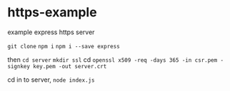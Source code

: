 # https-example

example express https server

`git clone` `npm i` `npm i --save express`

then `cd server` `mkdir ssl` cd `openssl x509 -req -days 365 -in csr.pem -signkey key.pem -out server.crt`

cd in to server, `node index.js`
